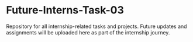 # Future-Interns-Task-03
Repository for all internship-related tasks and projects. Future updates and assignments will be uploaded here as part of the internship journey.

